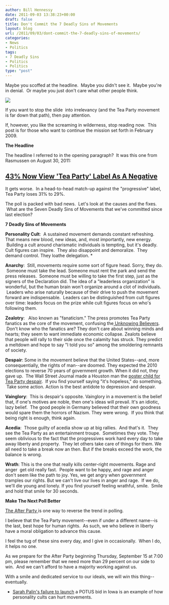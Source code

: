 ```yaml
---
author: Bill Hennessy
date: 2011-09-03 13:38:23+00:00
draft: false
title: Don't Commit the 7 Deadly Sins of Movements
layout: blog
url: /2011/09/03/dont-commit-the-7-deadly-sins-of-movements/
categories:
- News
- Politics
tags:
- 7 Deadly Sins
- Politics
- Politics
type: "post"
---
```


Maybe you scoffed at the headline.  Maybe you didn't see it.  Maybe you're in denial.  Or maybe you just don't care what other people think.



[![](https://19015-hennessysview.hennessysview.com/wp-content/uploads/2011/09/reebok-seven-deadly-sins-pump-omni-lite.jpg)
](https://19015-hennessysview.hennessysview.com/wp-content/uploads/2011/09/reebok-seven-deadly-sins-pump-omni-lite.jpg)



If you want to stop the slide  into irrelevancy (and the Tea Party movement is far down that path), then pay attention.

If, however, you like the screaming in wilderness, stop reading now.  This post is for those who want to continue the mission set forth in February 2009.

**The Headline**

The headline I referred to in the opening paragraph?  It was this one from Rasmussen on August 30, 2011:



## [43% Now View 'Tea Party' Label As A Negative](https://www.rasmussenreports.com/public_content/politics/general_politics/august_2011/43_now_view_tea_party_label_as_a_negative)



It gets worse.  In a head-to-head match-up against the "progressive" label, Tea Party loses 31% to 29%.

The poll is packed with bad news.  Let's look at the causes and the fixes.  What are the Seven Deadly Sins of Movements that we've committed since last election?

**7 Deadly Sins of Movements**

**Personality Cult**:  A sustained movement demands constant refreshing. That means new blood, new ideas, and, most importantly, new energy.  Building a cult around charismatic individuals is tempting, but it's deadly. Cult figures can inspire.  They also disappoint and demoralize.  They demand control. They loathe delegation. *

**Anarchy**:  Still, movements require some sort of figure head. Sorry, they do.  Someone must take the lead. Someone must rent the park and send the press releases.  Someone must be willing to take the first step, just as the signers of the Declaration did. The idea of a "leaderless organization" is wonderful, but the human brain won't organize around a clot of individuals.  Leaders who arise naturally because of their drive to push the movement forward are indispensable.  Leaders can be distinguished from cult figures over time: leaders focus on the prize while cult figures focus on who's following them.

**Zealotry**:   Also known as "fanaticism." The press promotes Tea Party fanatics as the core of the movement, confusing the[ Unknowing Believers](https://hennessysview.com/tea-party/unknowing-believers/).  Don't know who the fanatics are? They don't care about winning minds and hearts; they seem to want immediate economic collapse. Zealots believe that people will rally to their side once the calamity has struck. They predict a meltdown and hope to say "I told you so" among the smoldering remnants of society.

**Despair**: Some in the movement believe that the United States--and, more consequentially, the rights of man--are doomed. They expected the 2010 elections to reverse 70 years of government growth. When it did not, they gave up.  The Wall Street Journal made a Houston man the [poster child for Tea Party despair](https://hennessysview.com/tea-party/are-you-ready-for-the-next-wave/).  If you find yourself saying "it's hopeless," do something.  Take some action. Action is the best antidote to depression and despair.

**Vainglory**:  This is despair's opposite. Vainglory in a movement is the belief that, if one's motives are noble, then one's ideas will prevail. It's an idiotic, lazy belief.  The good people in Germany believed that their own goodness would spare them the horrors of Nazism. They were wrong.  If you think that being right is enough, think again.

**Acedia**:  Those guilty of acedia show up at big rallies.  And that's it.  They see the Tea Party as an entertainment troupe.  Sometimes they vote. They seem oblivious to the fact that the progressives work hard every day to take away liberty and property.  They let others take care of things for them. We all need to take a break now an then. But if the breaks exceed the work, the balance is wrong.

**Wrath**: This is the one that really kills center-right movements. Rage and anger  get old really fast.  People want to be happy, and rage and anger don't seem like the path to joy. Yes, we get angry when government tramples our rights. But we can't live our lives in anger and rage.  If we do, we'll die young and lonely. If you find yourself feeling wrathful, smile.  Smile and hold that smile for 30 seconds.

**Make The Next Poll Better**

[The After Party ](https://stlouisteaparty.com/category/the-after-party/)is one way to reverse the trend in polling.

I believe that the Tea Party movement--even if under a different name--is the last, best hope for human rights.  As such, we who believe in liberty have a moral obligation to advance this cause.

I feel the tug of these sins every day, and I give in occasionally.  When I do, it helps no one.

As we prepare for the After Party beginning Thursday, September 15 at 7:00 pm, please remember that we need more than 29 percent on our side to win.  And we can't afford to have a majority working against us.

With a smile and dedicated service to our ideals, we will win this thing--eventually.




  * [Sarah Palin's failure to launch](https://www.unionleader.com/article/20110903/NEWS0605/110909965) a POTUS bid in Iowa is an example of how personality cults can hurt movements.

